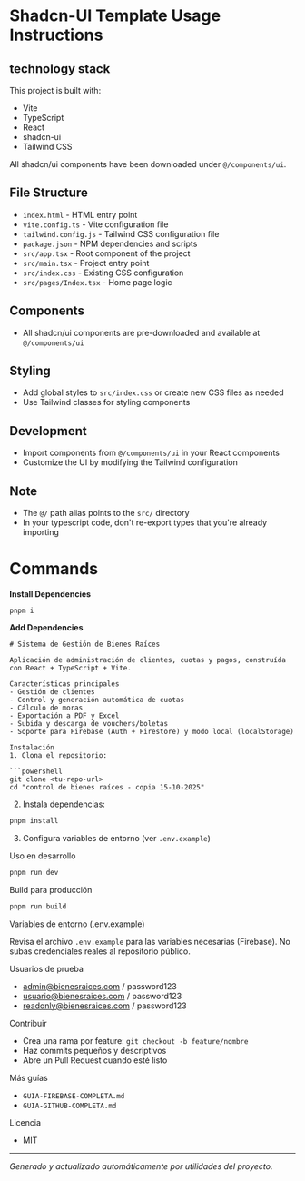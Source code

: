# Shadcn-UI Template Usage Instructions

## technology stack

This project is built with:

- Vite
- TypeScript
- React
- shadcn-ui
- Tailwind CSS

All shadcn/ui components have been downloaded under `@/components/ui`.

## File Structure

- `index.html` - HTML entry point
- `vite.config.ts` - Vite configuration file
- `tailwind.config.js` - Tailwind CSS configuration file
- `package.json` - NPM dependencies and scripts
- `src/app.tsx` - Root component of the project
- `src/main.tsx` - Project entry point
- `src/index.css` - Existing CSS configuration
- `src/pages/Index.tsx` - Home page logic

## Components

- All shadcn/ui components are pre-downloaded and available at `@/components/ui`

## Styling

- Add global styles to `src/index.css` or create new CSS files as needed
- Use Tailwind classes for styling components

## Development

- Import components from `@/components/ui` in your React components
- Customize the UI by modifying the Tailwind configuration

## Note

- The `@/` path alias points to the `src/` directory
- In your typescript code, don't re-export types that you're already importing

# Commands

**Install Dependencies**

```shell
pnpm i
```

**Add Dependencies**

```shell
# Sistema de Gestión de Bienes Raíces

Aplicación de administración de clientes, cuotas y pagos, construída con React + TypeScript + Vite.

Características principales
- Gestión de clientes
- Control y generación automática de cuotas
- Cálculo de moras
- Exportación a PDF y Excel
- Subida y descarga de vouchers/boletas
- Soporte para Firebase (Auth + Firestore) y modo local (localStorage)

Instalación
1. Clona el repositorio:

```powershell
git clone <tu-repo-url>
cd "control de bienes raíces - copia 15-10-2025"
```

2. Instala dependencias:

```powershell
pnpm install
```

3. Configura variables de entorno (ver `.env.example`)

Uso en desarrollo

```powershell
pnpm run dev
```

Build para producción

```powershell
pnpm run build
```

Variables de entorno (.env.example)

Revisa el archivo `.env.example` para las variables necesarias (Firebase). No subas credenciales reales al repositorio público.

Usuarios de prueba
- admin@bienesraices.com / password123
- usuario@bienesraices.com / password123
- readonly@bienesraices.com / password123

Contribuir
- Crea una rama por feature: `git checkout -b feature/nombre`
- Haz commits pequeños y descriptivos
- Abre un Pull Request cuando esté listo

Más guías
- `GUIA-FIREBASE-COMPLETA.md`
- `GUIA-GITHUB-COMPLETA.md`

Licencia
- MIT

---
_Generado y actualizado automáticamente por utilidades del proyecto._